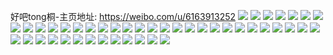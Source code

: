 好吧tong桐-主页地址: https://weibo.com/u/6163913252 
![](https://wx4.sinaimg.cn/mw2000/006J99pGly1h9jqzyr1ptj31400u0k1e.jpg) 
![](https://wx4.sinaimg.cn/mw2000/006J99pGly1h915olpk1jj30u0140jy2.jpg) 
![](https://wx4.sinaimg.cn/mw2000/006J99pGly1h915ol65ahj30u0140qen.jpg) 
![](https://wx4.sinaimg.cn/mw2000/006J99pGly1h915oszqgxj30u0140jyp.jpg) 
![](https://wx4.sinaimg.cn/mw2000/006J99pGly1h915om00rcj30u0140qbg.jpg) 
![](https://wx4.sinaimg.cn/mw2000/006J99pGly1h8oh47btlyj30u0140don.jpg) 
![](https://wx4.sinaimg.cn/mw2000/006J99pGly1h8oh47u7ptj30u0140gso.jpg) 
![](https://wx4.sinaimg.cn/mw2000/006J99pGly1h8oh4ap8evj30u01sx12m.jpg) 
![](https://wx4.sinaimg.cn/mw2000/006J99pGly1h8oh482cdbj30u0140gsx.jpg) 
![](https://wx4.sinaimg.cn/mw2000/006J99pGly1h4wyvx3ognj30u0140dlv.jpg) 
![](https://wx4.sinaimg.cn/mw2000/006J99pGly1h4wyvwjge2j30u0140jyb.jpg) 
![](https://wx4.sinaimg.cn/mw2000/006J99pGly1h4wyvw9rrij30u0140wmg.jpg) 
![](https://wx4.sinaimg.cn/mw2000/006J99pGly1h4wyvvpaqwj30u0140dly.jpg) 
![](https://wx4.sinaimg.cn/mw2000/006J99pGly1h4wywehzokj30u0140118.jpg) 
![](https://wx4.sinaimg.cn/mw2000/006J99pGly1h4rim6xixvj30u0140qcc.jpg) 
![](https://wx4.sinaimg.cn/mw2000/006J99pGly1h4rim7brj5j30u014047l.jpg) 
![](https://wx4.sinaimg.cn/mw2000/006J99pGly1h4rim7ufezj30u0140k1v.jpg) 
![](https://wx4.sinaimg.cn/mw2000/006J99pGly1h4rim82gooj30u0140n41.jpg) 
![](https://wx4.sinaimg.cn/mw2000/006J99pGly1h4rim6i5mbj30u0140n6g.jpg) 
![](https://wx4.sinaimg.cn/mw2000/006J99pGly1h4rim8bpvsj30u014047i.jpg) 
![](https://wx4.sinaimg.cn/mw2000/006J99pGly1h4rim8sk7xj30u0140dna.jpg) 
![](https://wx4.sinaimg.cn/mw2000/006J99pGly1h3wdgji2m1j30zo256wqe.jpg) 
![](https://wx4.sinaimg.cn/mw2000/006J99pGly1h3wdgh3m9vj30u015v483.jpg) 
![](https://wx4.sinaimg.cn/mw2000/006J99pGly1h3wdhfzau6j30yh19ywsd.jpg) 
![](https://wx4.sinaimg.cn/mw2000/006J99pGly1h3rpclq91dj32c02c01ih.jpg) 
![](https://wx4.sinaimg.cn/mw2000/006J99pGgy1h2il2l9c0hj30k00zktbz.jpg) 
![](https://wx4.sinaimg.cn/mw2000/006J99pGgy1h2il2m0qw0j30k00zkad3.jpg) 
![](https://wx4.sinaimg.cn/mw2000/006J99pGgy1h2il2kd4qwj30k00zkad8.jpg) 
![](https://wx4.sinaimg.cn/mw2000/006J99pGgy1h2il3tzxbnj30u0141dof.jpg) 
![](https://wx4.sinaimg.cn/mw2000/006J99pGgy1h2il34inc5j30u01sxqd5.jpg) 
![](https://wx4.sinaimg.cn/mw2000/006J99pGgy1h2il3s7wznj30u01sx7eb.jpg) 
![](https://wx4.sinaimg.cn/mw2000/006J99pGgy1h2il7f8oosj30u0141jy2.jpg) 
![](https://wx4.sinaimg.cn/mw2000/006J99pGly1gyelg8n6smj30u0140q9w.jpg) 
![](https://wx4.sinaimg.cn/mw2000/006J99pGly1gyelgaf9cij30u00u00yz.jpg) 
![](https://wx4.sinaimg.cn/mw2000/006J99pGly1gyelg9m9fvj30u00u0468.jpg) 
![](https://wx4.sinaimg.cn/mw2000/006J99pGly1gyelg8zo1cj30u00u011g.jpg) 
![](https://wx4.sinaimg.cn/mw2000/006J99pGly1gyelga1cfvj30u00u010x.jpg) 
![](https://wx4.sinaimg.cn/mw2000/006J99pGly1gyelgc9l92j30u00u0n30.jpg) 
![](https://wx4.sinaimg.cn/mw2000/006J99pGly1gyelgbbu6pj30u10u0n4n.jpg) 
![](https://wx4.sinaimg.cn/mw2000/006J99pGly1gyelgcl7x1j30u00u0jx8.jpg) 
![](https://wx4.sinaimg.cn/mw2000/006J99pGly1gybwfhumyaj32c02c04qq.jpg) 
![](https://wx4.sinaimg.cn/mw2000/006J99pGly1gybwfai0b6j30zo0znq8j.jpg) 
![](https://wx4.sinaimg.cn/mw2000/006J99pGly1gybwf9xizvj32c02c0b2a.jpg) 
![](https://wx4.sinaimg.cn/mw2000/006J99pGly1gybwfgistlj31o01o0kjl.jpg) 
![](https://wx4.sinaimg.cn/mw2000/006J99pGly1gybwfcztraj32c02c0npf.jpg) 
